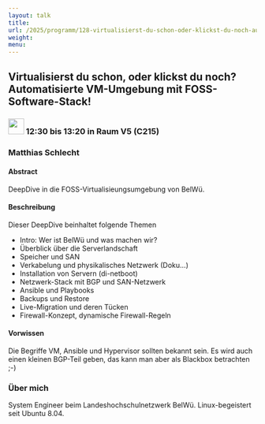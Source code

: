 ```yaml
---
layout: talk
title:
url: /2025/programm/128-virtualisierst-du-schon-oder-klickst-du-noch-automatisierte-vm-umgebung-mit-foss-software-stack/
weight:
menu:
---
```

## Virtualisierst du schon, oder klickst du noch? Automatisierte VM-Umgebung mit FOSS-Software-Stack!

### <img height = "32" src="../../../images/talk.svg"> 12:30 bis 13:20 in Raum V5 (C215)

### Matthias Schlecht

#### Abstract

DeepDive in die FOSS-Virtualisieungsumgebung von BelWü.

#### Beschreibung

Dieser DeepDive beinhaltet folgende Themen  
  * Intro: Wer ist BelWü und was machen wir?  
  * Überblick über die Serverlandschaft  
  * Speicher und SAN  
  * Verkabelung und physikalisches Netzwerk (Doku...)
  * Installation von Servern (di-netboot)
  * Netzwerk-Stack mit BGP und SAN-Netzwerk  
  * Ansible und Playbooks  
  * Backups und Restore  
  * Live-Migration und deren Tücken  
  * Firewall-Konzept, dynamische Firewall-Regeln

#### Vorwissen

Die Begriffe VM, Ansible und Hypervisor sollten bekannt sein. Es wird auch einen kleinen BGP-Teil geben, das kann man aber als Blackbox betrachten ;-)

### Über mich

System Engineer beim Landeshochschulnetzwerk BelWü. Linux-begeistert seit Ubuntu 8.04.

